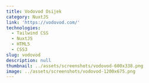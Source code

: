 ```yaml
---
title: Vodovod Osijek
category: NuxtJS
link: 'https://vodovod.com/'
technologies:
  - Tailwind CSS
  - NuxtJS
  - HTML5
  - CSS3
slug: vodovod
description: null
thumbnail: ../assets/screenshots/vodovod-600x338.png
image: ../assets/screenshots/vodovod-1200x675.png
---
```



